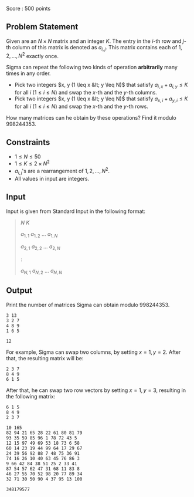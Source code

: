 Score : $500$ points

## Problem Statement

Given are an $N \times N$ matrix and an integer $K$. The entry in the $i$-th row and $j$-th column of this matrix is denoted as $a_{i, j}$. This matrix contains each of $1, 2, \dots, N^2$ exactly once.

Sigma can repeat the following two kinds of operation **arbitrarily** many times in any order.

- Pick two integers $x, y (1 \leq x &lt; y \leq N)$ that satisfy $a_{i, x} + a_{i, y} \leq K$ for all $i$ ($1 \leq i \leq N$) and swap the $x$-th and the $y$-th columns.
- Pick two integers $x, y (1 \leq x &lt; y \leq N)$ that satisfy $a_{x, i} + a_{y, i} \leq K$ for all $i$ ($1 \leq i \leq N$) and swap the $x$-th and the $y$-th rows.

How many matrices can he obtain by these operations? Find it modulo $998244353$.

## Constraints

- $1 \leq N \leq 50$
- $1 \leq K \leq 2 \times N^2$
- $a_{i, j}$'s are a rearrangement of $1, 2, \dots, N^2$.
- All values in input are integers.

## Input

Input is given from Standard Input in the following format:

> $N$ $K$
> 
> $a_{1, 1}$ $a_{1, 2}$ $...$ $a_{1, N}$
> 
> $a_{2, 1}$ $a_{2, 2}$ $...$ $a_{2, N}$
> 
> $:$
> 
> $a_{N, 1}$ $a_{N, 2}$ $...$ $a_{N, N}$

## Output

Print the number of matrices Sigma can obtain modulo $998244353$.

```input1
3 13
3 2 7
4 8 9
1 6 5
```

```output1
12
```

For example, Sigma can swap two columns, by setting $x = 1, y = 2$. After that, the resulting matrix will be:

```output1
2 3 7
8 4 9
6 1 5
```

After that, he can swap two row vectors by setting $x = 1, y = 3$, resulting in the following matrix:

```output1
6 1 5
8 4 9
2 3 7
```

```input2
10 165
82 94 21 65 28 22 61 80 81 79
93 35 59 85 96 1 78 72 43 5
12 15 97 49 69 53 18 73 6 58
60 14 23 19 44 99 64 17 29 67
24 39 56 92 88 7 48 75 36 91
74 16 26 10 40 63 45 76 86 3
9 66 42 84 38 51 25 2 33 41
87 54 57 62 47 31 68 11 83 8
46 27 55 70 52 98 20 77 89 34
32 71 30 50 90 4 37 95 13 100
```

```output2
348179577
```